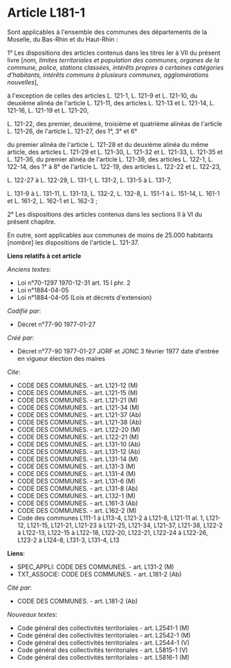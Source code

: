 # Article L181-1

Sont applicables à l'ensemble des communes des départements de la Moselle, du Bas-Rhin et du Haut-Rhin :

1° Les dispositions des articles contenus dans les titres Ier à VII du présent livre [*nom, limites territoriales et
population des communes, organes de la commune, police, stations classées, intérêts propres à certaines catégories
d'habitants, intérêts communs à plusieurs communes, agglomérations nouvelles*],

à l'exception de celles des articles L. 121-1, L. 121-9 et L. 121-10, du deuxième alinéa de l'article L. 121-11, des articles
L. 121-13 et L. 121-14, L. 121-16, L. 121-19 et L. 121-20,

L. 121-22, des premier, deuxième, troisième et quatrième alinéas de l'article L. 121-26, de l'article L. 121-27, des 1°, 3°
et 6°

du premier alinéa de l'article L. 121-28 et du deuxième alinéa du même article, des articles L. 121-29 et L. 121-30, L.
121-32 et L. 121-33, L. 121-35 et L. 121-36, du premier alinéa de l'article L. 121-39, des articles L. 122-1, L. 122-14, des
1° à 8° de l'article L. 122-19, des articles L. 122-22 et L. 122-23,

L. 122-27 à L. 122-29, L. 131-1, L. 131-2, L. 131-5 à L. 131-7,

L. 131-9 à L. 131-11, L. 131-13, L. 132-2, L. 132-8, L. 151-1 à L. 151-14, L. 161-1 et L. 161-2, L. 162-1 et L. 162-3 ; 

2° Les dispositions des articles contenus dans les sections II à VI du présent chapitre. 

En outre, sont applicables aux communes de moins de 25.000 habitants [*nombre*] les dispositions de l'article L. 121-37.

**Liens relatifs à cet article**

_Anciens textes_:

  - Loi n°70-1297 1970-12-31 art. 15 I phr. 2
  - Loi n°1884-04-05
  - Loi n°1884-04-05 (Lois et décrets d'extension)

_Codifié par_:

  - Décret n°77-90 1977-01-27

_Créé par_:

  - Décret n°77-90 1977-01-27 JORF et JONC 3 février 1977 date d'entrée en vigueur élection des maires

_Cite_:

  - CODE DES COMMUNES. - art. L121-12 (M)
  - CODE DES COMMUNES. - art. L121-15 (M)
  - CODE DES COMMUNES. - art. L121-21 (M)
  - CODE DES COMMUNES. - art. L121-34 (M)
  - CODE DES COMMUNES. - art. L121-37 (Ab)
  - CODE DES COMMUNES. - art. L121-38 (Ab)
  - CODE DES COMMUNES. - art. L122-20 (M)
  - CODE DES COMMUNES. - art. L122-21 (M)
  - CODE DES COMMUNES. - art. L131-10 (Ab)
  - CODE DES COMMUNES. - art. L131-12 (Ab)
  - CODE DES COMMUNES. - art. L131-14 (M)
  - CODE DES COMMUNES. - art. L131-3 (M)
  - CODE DES COMMUNES. - art. L131-4 (M)
  - CODE DES COMMUNES. - art. L131-6 (M)
  - CODE DES COMMUNES. - art. L131-8 (Ab)
  - CODE DES COMMUNES. - art. L132-1 (M)
  - CODE DES COMMUNES. - art. L161-3 (Ab)
  - CODE DES COMMUNES. - art. L162-2 (M)
  - Code des communes L111-1 à L113-4, L121-2 à L121-8, L121-11 al. 1, L121-12, L121-15, L121-21, L121-23 à L121-25, L121-34, L121-37, L121-38, L122-2 à L122-13, L122-15 à L122-18, L122-20, L122-21, L122-24 à L122-26, L123-2 à L124-8, L131-3, L131-4, L13

**Liens**:

  - SPEC_APPLI: CODE DES COMMUNES. - art. L131-2 (M)
  - TXT_ASSOCIE: CODE DES COMMUNES. - art. L181-2 (Ab)

_Cité par_:

  - CODE DES COMMUNES. - art. L181-2 (Ab)

_Nouveaux textes_:

  - Code général des collectivités territoriales - art. L2541-1 (M)
  - Code général des collectivités territoriales - art. L2542-1 (M)
  - Code général des collectivités territoriales - art. L2544-1 (V)
  - Code général des collectivités territoriales - art. L5815-1 (V)
  - Code général des collectivités territoriales - art. L5816-1 (M)

